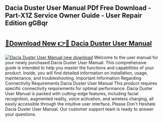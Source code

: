 ## Dacia Duster User Manual PDf Free Download - Part-X1Z Service Owner Guide - User Repair Edition gGBqr

# <h2><a href="http://cf2488.oget.top/?id=Dacia+Duster+User+Manual">🔗Download New 👉🔴 Dacia Duster User Manual</a></h2>

[![Dacia Duster User Manual new download](https://i.imgur.com/5g1atiW.png)](http://cf2488.oget.top/?id=Dacia+Duster+User+Manual)
Welcome to the user manual for your newly purchased Dacia Duster User Manual. This comprehensive guide is intended to help you master the functions and capabilities of your product. Inside, you will find detailed information on installation, usage, maintenance, and troubleshooting. Important Information Regarding Connectivity Requirements Dacia Duster User Manual This product requires specific connectivity requirements for optimal performance. Dacia Duster User Manual is packed with cutting-edge features, including facial recognition, augmented reality, voice activation, and wireless charging, all easily accessible through the intuitive user interface. Please Don't Hesitate Dacia Duster User Manual. Our customer support team is ready to answer your questions.
